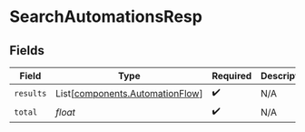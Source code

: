 # SearchAutomationsResp


## Fields

| Field                                                                    | Type                                                                     | Required                                                                 | Description                                                              |
| ------------------------------------------------------------------------ | ------------------------------------------------------------------------ | ------------------------------------------------------------------------ | ------------------------------------------------------------------------ |
| `results`                                                                | List[[components.AutomationFlow](../../models/shared/automationflow.md)] | :heavy_check_mark:                                                       | N/A                                                                      |
| `total`                                                                  | *float*                                                                  | :heavy_check_mark:                                                       | N/A                                                                      |